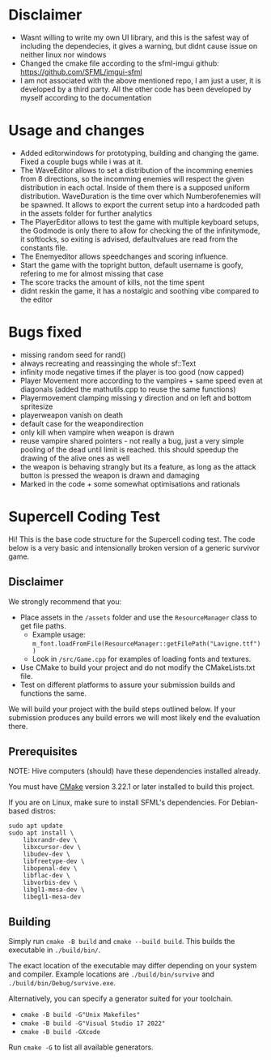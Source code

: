 # Disclaimer
- Wasnt willing to write my own UI library, and this is the safest way of including the dependecies, it gives a warning, but didnt cause issue on neither linux nor windows
- Changed the cmake file according to the sfml-imgui github: https://github.com/SFML/imgui-sfml
- I am not associated with the above mentioned repo, I am just a user, it is developed by a third party. All the other code has been developed by myself according to the documentation
# Usage and changes
- Added editorwindows for prototyping, building and changing the game. Fixed a couple bugs while i was at it.
- The WaveEditor allows to set a distribution of the incomming enemies from 8 directions, so the incomming enemies will respect the given distribution in each octal. Inside of them there is a supposed uniform distribution. WaveDuration is the time over which Numberofenemies will be spawned. It allows to export the current setup into a hardcoded path in the assets folder for further analytics
- The PlayerEditor allows to test the game with multiple keyboard setups, the Godmode is only there to allow for checking the of the infinitymode, it softlocks, so exiting is advised, defaultvalues are read from the constants file.
- The Enemyeditor allows speedchanges and scoring influence.
- Start the game with the topright button, default username is goofy, refering to me for almost missing that case
- The score tracks the amount of kills, not the time spent
- didnt reskin the game, it has a nostalgic and soothing vibe compared to the editor

# Bugs fixed
- missing random seed for rand()
- always recreating and reassinging the whole sf::Text
- infinity mode negative times if the player is too good (now capped)
- Player Movement more according to the vampires + same speed even at diagonals (added the mathutils.cpp to reuse the same functions)
- Playermovement clamping missing y direction and on left and bottom spritesize
- playerweapon vanish on death
- default case for the weapondirection
- only kill when vampire when weapon is drawn
- reuse vampire shared pointers - not really a bug, just a very simple pooling of the dead until limit is reached. this should speedup the drawing of the alive ones as well
- the weapon is behaving strangly but its a feature, as long as the attack button is pressed the weapon is drawn and damaging
- Marked in the code + some somewhat optimisations and rationals


# Supercell Coding Test
Hi! This is the base code structure for the Supercell coding test.
The code below is a very basic and intensionally broken version of a generic survivor game.

## Disclaimer

We strongly recommend that you:
- Place assets in the `/assets` folder and use the `ResourceManager` class to get file paths.
    - Example usage: `m_font.loadFromFile(ResourceManager::getFilePath("Lavigne.ttf"))`
    - Look in `/src/Game.cpp` for examples of loading fonts and textures.
- Use CMake to build your project and do not modify the CMakeLists.txt file.
- Test on different platforms to assure your submission builds and functions the same.

We will build your project with the build steps outlined below. If your submission produces any build errors we will most likely end the evaluation there.

## Prerequisites

NOTE: Hive computers (should) have these dependencies installed already.

You must have [CMake](https://cmake.org/) version 3.22.1 or later installed to build this project.

If you are on Linux, make sure to install SFML's dependencies. For Debian-based distros:
```
sudo apt update
sudo apt install \
    libxrandr-dev \
    libxcursor-dev \
    libudev-dev \
    libfreetype-dev \
    libopenal-dev \
    libflac-dev \
    libvorbis-dev \
    libgl1-mesa-dev \
    libegl1-mesa-dev
```

## Building

Simply run `cmake -B build` and `cmake --build build`. This builds the executable in `./build/bin/`.

The exact location of the executable may differ depending on your system and compiler. Example locations are `./build/bin/survive` and `./build/bin/Debug/survive.exe`.

Alternatively, you can specify a generator suited for your toolchain.
- `cmake -B build -G"Unix Makefiles"`
- `cmake -B build -G"Visual Studio 17 2022"`
- `cmake -B build -GXcode`

Run `cmake -G` to list all available generators.
